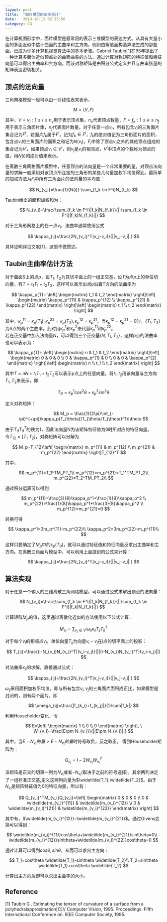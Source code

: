 ```yaml
---
layout: post
title:  "面片模型的曲率估计"
date:   2019-10-12 02:35:56
category: CG
---
```


在计算机图形学中，面片模型是最常用的表示三维模型的表达方式。从具有大量小面的多面近似中估计曲面的主曲率和主方向，例如由等值面构造算法生成的那些面，已成为许多计算机视觉算法中的基本步骤。Gabriel Taubin[1]在95年提出了一种计算多面体近似顶点处的曲面曲率的方法。通过计算对称矩阵的特征值和特征向量可以得出主曲率和主方向，而该对称矩阵是由积分公式定义并且与曲率张量的矩阵表达密切相关。

## 顶点的法向量
三角网格模型一般可以由一对线性表来表示，

$$
M=(V,F)
$$

其中，$V={v_i:1\le i \le n_v}$用于表示顶点集，$n_v$代表顶点数量，$F={f_k:1 \le k \le n_f}$用于表示三角面片集，$n_f$代表面片数量。对于任意一点$v_i$，所有包含$v_i$的三角面片集合记为$F^i$，若面片$f_k$属于$F^i$，记为$f_k \in F^i$，$f_k$的绝对值记为三角形面片的面积，包含点$v_i$的三角面片的面积之和记为$N(v_i)$。$F_i$中除了顶点$v_i$之外的其他顶点组成的集合记为$V^i$，如果顶点$v_i \in V^I$，则$v_j$是$v_i$的相邻点，$V^i$中顶点的个数称为顶点的度，用$N(i)$的绝对值来表示。                  

在离散三角网格面片模型中，任意顶点的法向量是一个非常重要的量，对顶点法向量的求解一般采用对该顶点所连接的三角形的某些几何量加权平均值得到。最简单的加权方法为$F_i$中所有三角面片的法向量的平均值：

$$
N_{v_i}=\frac{1}{N(i)} \sum_{f_k \in F^i}N_{f_k}
$$

Taubin给出的面积加权和为：

$$
N_{v_i}=\frac{\sum_{f_k \in F^i}|f_k|N_{f_k}}{||\sum_{f_k \in F^i}|f_k|N_{f_k}||}
$$

对于三角形网格上的任一点$v_i$，法曲率通常使用公式

$$
\kappa_{ij}=\frac{2N_{v_i}^T(v_j-v_i)}{||v_j-v_i||}
$$

具体证明详见文献[1]，这里不做赘述。

## Taubin主曲率估计方法
对于曲面$S$上的点$p$，设${T_1,T_2}$为其切平面上的一组正交基，设$T$为点$p$上的单位切向量，有$T=t_1T_1+t_2T_2$，这样可以表示出点p沿着T方向的法曲率为

$$
\kappa_p(T)= \left[
 \begin{matrix}
   t_1 & t_2
  \end{matrix}
  \right]\left[
   \begin{matrix}
     \kappa_p^{11} & \kappa_p^{12} \\
     \kappa_p^{21} & \kappa_p^{22}
    \end{matrix}
    \right]\left[
     \begin{matrix}
       t_1 \\ t_2
      \end{matrix}
      \right]
$$

其中，$\kappa_p^{11}=\kappa_p(T_1),\kappa_p^{22}=\kappa_p(T_2),\kappa_p^{12}=\kappa_p^{21}$。当$\kappa_p^{12}=\kappa_p^{21}=0$时，$\{T_1,T_2\}$为S点的两个主曲率。此时用$\kappa_p^1$和$\kappa_p^2$来代替$\kappa_p^{11}$和$\kappa_p^{22}$。             
若在正交基中加入法向量$N$，可以得到三个正交基$\{N,T_1,T_2\}$，这样p点的法曲率也可以表示为：

$$
\kappa_p(T)= \left[
 \begin{matrix}
   n & t_1 & t_2
  \end{matrix}
  \right]\left[
   \begin{matrix}
      0 & 0 & 0 \\
     0 & \kappa_p^{1} & 0 \\
     0 & 0 & \kappa_p^{2}
    \end{matrix}
    \right]\left[
     \begin{matrix}
       n \\ t_1 \\ t_2
      \end{matrix}
      \right]
$$

其中$T=nN+t_1T_1+t_2T_2$可以表示p点上的任意向量。将$t_1,t_2$用该向量与主方向$T_1,T_2$来表示，即

$$
T_{\theta}=\kappa_p^1cos^2\theta+\kappa_p^2sin^2\theta
$$

定义对称矩阵：

$$
M_p = \frac{1}{2\pi}\int_{-\pi}^{+\pi}\kappa_p(T_{\theta})T_{\theta}T_{\theta}^Td\theta
$$

由于$T_{\theta}T_{\theta}^T$的秩为1，因此法向量N为该矩阵特征值为0时所对应的特征向量。            
令$T_{12}=[T_1\ T_2]$，对称矩阵可以分解为

$$
M_p=T_{12}\left[
 \begin{matrix}
   m_p^{11} & m_p^{12} \\
   m_p^{21} & m_p^{22}
  \end{matrix}
  \right]T_{12}^T
$$

其中，

$$
m_p^{11}=T_1^TM_PT_1\\
m_p^{12}=m_p^{21}=T_1^TM_PT_2\\
m_p^{22}=T_2^TM_PT_2\\
$$

通过积分运算可以得到

$$
m_p^{11}=\frac{3}{8}\kappa_p^1+\frac{1}{8}\kappa_p^2 \\
m_p^{22}=\frac{1}{8}\kappa_p^1+\frac{3}{8}\kappa_p^2 \\
m_p^{12}=m_p^{21}=0
$$

转换可得

$$
\kappa_p^1=3m_p^{11}-m_p^{22}\\
\kappa_p^2=3m_p^{22}-m_p^{11}\\
$$

这样只要确定了$M_p$中的$\kappa_p(T_{\theta})$，就可以通过特征值和特征向量反求出主曲率和主方向。在离散三角面片模型中，可以利用上面提到的公式来计算：

$$
\kappa_{ij}=\frac{2N_{v_i}^T(v_j-v_i)}{||v_j-v_i||}
$$

## 算法实现
对于任意一个输入的三维离散三角网格模型，可以通过公式求解出顶点的法向量：

$$
N_{v_i}=\frac{\sum_{f_k \in F^i}|f_k|N_{f_k}}{||\sum_{f_k \in F^i}|f_k|N_{f_k}||}
$$

计算矩阵$M_p$的值，这里通过离散化近似的方法使用以下公式计算：

$$
M_{v_i}=\sum_{v_j \in V^i}\omega_{ij}\kappa_{ij}T_{ij}T_{ij}^T
$$

对于每个$v_i$的相邻点$v_j$，单位向量$T_{ij}$为向量$v_i-v_j$在i点的切平面上的投影：

$$
T_{ij}=\frac{(I-N_{v_i}N_{v_i}^T)(v_i-v_j)}{||(I-N_{v_i}N_{v_i}^T)(v_i-v_j)||}
$$

对法曲率$\kappa_{ij}$的求解，直接通过公式：

$$
\kappa_{ij}=\frac{2N_{v_i}^T(v_j-v_i)}{||v_j-v_i||}
$$

$\omega_{ij}$采用面积加权平均值，即与所有包含$v_i,v_j$的三角面片面积成正比，如果模型是封闭的，则有两个面片，即

$$
\omega_{ij}=\frac{|f_{k_i}+f_{k_j}|}{2\sum|f_k|}
$$

利用Householder变化，令

$$
E=\left[
 \begin{matrix}
   1 \\ 0 \\ 0
  \end{matrix}
  \right], \  W_{v_i}=\frac{E\pm N_{v_i}}{||E\pm N_{v_i}||}
$$

其中，当$E-N_{v_i}的量>E+N_{v_i}的量$时符号取负，反之取正。
得到Householder矩阵为：

$$
Q_{v_i}=I-2W_{v_i}W_{v_i}^T
$$

该矩阵是正交的切第一列为$N_{v_i}$或者$-N_{v_i}$(取决于之前的符号选择)，其余两列决定了一组标准正交基,定义这两列向量为$\widetilde{T_1},\widetilde{T_2}$。由于$N_{v_i}$是矩阵特征值为0的特征向量，所以有：

$$
Q_{v_i}^TM_{v_i}Q_{v_i}=\left[
 \begin{matrix}
    0 & 0 & 0 \\
   0 & \widetilde{m_{v_i}^{11}} & \widetilde{m_{v_i}^{12}} \\
   0 & \widetilde{m_{v_i}^{21}} & \widetilde{m_{v_i}^{22}}
  \end{matrix}
  \right]
$$

其中有，$\widetilde{m_{v_i}^{12}}=\widetilde{m_{v_i}^{21}}$。通过Givens变换可以得到：

$$
\widetilde{m_{v_i}^{11}}cos\theta+\widetilde{m_{v_i}^{21}}sin\theta=0\\
-\widetilde{m_{v_i}^{12}}sin\theta+\widetilde{m_{v_i}^{22}}cos\theta=0
$$

通过计算可以得到$cos\theta,sin\theta$，从而可以求出主方向：

$$
T_1=cos\theta \widetilde{T_1}-sin\theta \widetilde{T_2}\\
T_2=sin\theta \widetilde{T_1}+cos\theta \widetilde{T_2}
$$

计算出主方向后即可以求出主曲率的大小。

## Reference
[1] Taubin G . Estimating the tensor of curvature of a surface from a polyhedralapproximation[C]// Computer Vision, 1995. Proceedings. Fifth International Conference on. IEEE Computer Society, 1995.
